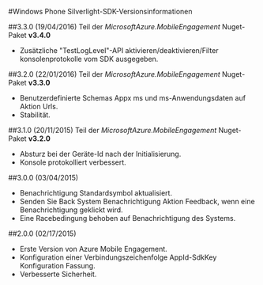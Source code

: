 <properties 
    pageTitle="Windows Phone Silverlight-SDK-Versionsinformationen" 
    description="Azure Mobile Engagement - Windows Phone Silverlight-SDK-Versionsinformationen"                     
    services="mobile-engagement" 
    documentationCenter="mobile" 
    authors="piyushjo" 
    manager="dwrede" 
    editor="" />

<tags 
    ms.service="mobile-engagement" 
    ms.workload="mobile" 
    ms.tgt_pltfrm="mobile-windows-phone" 
    ms.devlang="na"
    ms.topic="article" 
    ms.date="08/19/2016" 
    ms.author="piyushjo" />

#<a name="windows-phone-silverlight-sdk-release-notes"></a>Windows Phone Silverlight-SDK-Versionsinformationen


##<a name="330-04192016"></a>3.3.0 (19/04/2016)
Teil der *MicrosoftAzure.MobileEngagement* Nuget-Paket **v3.4.0**

-   Zusätzliche "TestLogLevel"-API aktivieren/deaktivieren/Filter konsolenprotokolle vom SDK ausgegeben.

##<a name="320-01222016"></a>3.2.0 (22/01/2016)
Teil der *MicrosoftAzure.MobileEngagement* Nuget-Paket **v3.3.0**

-   Benutzerdefinierte Schemas Appx ms und ms-Anwendungsdaten auf Aktion Urls.
-   Stabilität.
  
##<a name="310-11202015"></a>3.1.0 (20/11/2015)
Teil der *MicrosoftAzure.MobileEngagement* Nuget-Paket **v3.2.0**

-   Absturz bei der Geräte-Id nach der Initialisierung.
-   Konsole protokolliert verbessert.

##<a name="300-04032015"></a>3.0.0 (03/04/2015)

-   Benachrichtigung Standardsymbol aktualisiert.
-   Senden Sie Back System Benachrichtigung Aktion Feedback, wenn eine Benachrichtigung geklickt wird.
-   Eine Racebedingung behoben auf Benachrichtigung des Systems.

##<a name="200-02172015"></a>2.0.0 (02/17/2015)

-   Erste Version von Azure Mobile Engagement.
-   Konfiguration einer Verbindungszeichenfolge AppId-SdkKey Konfiguration Fassung.
-   Verbesserte Sicherheit.
 
